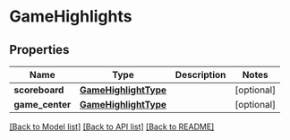 # GameHighlights

## Properties
Name | Type | Description | Notes
------------ | ------------- | ------------- | -------------
**scoreboard** | [**GameHighlightType**](GameHighlightType.md) |  | [optional] 
**game_center** | [**GameHighlightType**](GameHighlightType.md) |  | [optional] 

[[Back to Model list]](../README.md#documentation-for-models) [[Back to API list]](../README.md#documentation-for-api-endpoints) [[Back to README]](../README.md)


